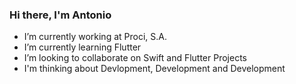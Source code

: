 ### Hi there, I'm Antonio

- I’m currently working at Proci, S.A.
- I’m currently learning Flutter
- I’m looking to collaborate on Swift and Flutter Projects
- I'm thinking about Devlopment, Development and Development
